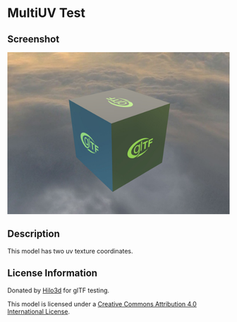 # MultiUV Test

## Screenshot

![screenshot](screenshot/screenshot.jpg)

## Description

This model has two uv texture coordinates.

## License Information

Donated by [Hilo3d](https://github.com/hiloteam/Hilo3d) for glTF testing.

This model is licensed under a [Creative Commons Attribution 4.0 International License](http://creativecommons.org/licenses/by/4.0/).
